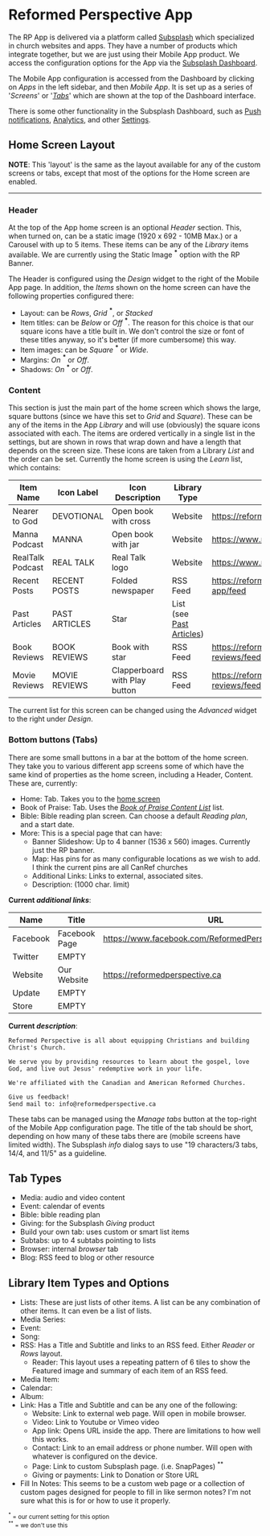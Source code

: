 # Reformed Perspective App

The RP App is delivered via a platform called [Subsplash](https://www.subsplash.com/) which specialized in church websites and apps. They have a number of products which integrate together, but we are just using their Mobile App product. We access the configuration options for the App via the [Subsplash Dashboard](https://dashboard.subsplash.com).

The Mobile App configuration is accessed from the Dashboard by clicking on *Apps* in the left sidebar, and then *Mobile App*. It is set up as a series of '*Screens*' or '[*Tabs*](index.md#bottom-buttons-tabs)' which are shown at the top of the Dashboard interface.

There is some other functionality in the Subsplash Dashboard, such as [Push notifications](pushnotifications.md), [Analytics](analytics.md), and other [Settings](settings.md).

## Home Screen Layout

**NOTE**: This 'layout' is the same as the layout available for any of the custom screens or tabs, except that most of the options for the Home screen are enabled.

---

### Header

At the top of the App home screen is an optional *Header* section. This, when turned on, can be a static image (1920 x 692 - 10MB Max.) or a Carousel with up to 5 items. These items can be any of the *Library* items available. We are currently using the Static Image **<sup>\*</sup>** option with the RP Banner.

The Header is configured using the *Design* widget to the right of the Mobile App page. In addition, the *Items* shown on the home screen can have the following properties configured there:

- Layout: can be *Rows*, *Grid* **<sup>\*</sup>**, or *Stacked*
- Item titles: can be *Below* or *Off* **<sup>\*</sup>**. The reason for this choice is that our square icons have a title built in. We don't control the size or font of these titles anyway, so it's better (if more cumbersome) this way.
- Item images: can be *Square* **<sup>\*</sup>** or *Wide*.
- Margins: *On* **<sup>\*</sup>** or *Off*.
- Shadows: *On* **<sup>\*</sup>** or *Off*.

### Content

This section is just the main part of the home screen which shows the large, square buttons (since we have this set to *Grid* and *Square*). These can be any of the items in the App *Library* and will use (obviously) the square icons associated with each. The items are ordered vertically in a single list in the settings, but are shown in rows that wrap down and have a length that depends on the screen size. These icons are taken from a Library *List* and the order can be set. Currently the home screen is using the *Learn* list, which contains:

|Item Name|Icon Label|Icon Description|Library Type|URL|Layout|
|----|-----|----|----|---|-----|
|Nearer to God|DEVOTIONAL|Open book with cross|Website|https://reformedperspective.ca/devotional-app||
|Manna Podcast|MANNA|Open book with jar|Website|https://www.mannapodcast.ca/||
|RealTalk Podcast|REAL TALK|Real Talk logo|Website|https://www.realtalkpodcast.ca/||
|Recent Posts|RECENT POSTS|Folded newspaper|RSS Feed|https://reformedperspective.ca/category/news,rp-app/feed|Reader|
|Past Articles|PAST ARTICLES|Star|List (see [Past Articles](pastarticles.md))|||
|Book Reviews|BOOK REVIEWS|Book with star|RSS Feed|https://reformedperspective.ca/category/book-reviews/feed|Reader|
|Movie Reviews|MOVIE REVIEWS|Clapperboard with Play button|RSS Feed|https://reformedperspective.ca/category/movie-reviews/feed|Reader|

The current list for this screen can be changed using the *Advanced* widget to the right under *Design*.

### Bottom buttons (Tabs)

There are some small buttons in a bar at the bottom of the home screen. They take you to various different app screens some of which have the same kind of properties as the home screen, including a Header, Content. These are, currently:

- Home: Tab. Takes you to the [home screen](index.md#home-screen-layout)
- Book of Praise: Tab. Uses the [*Book of Praise Content List*](bookofpraise.md) list.
- Bible: Bible reading plan screen. Can choose a default *Reading plan*, and a start date.
- More: This is a special page that can have:
    - Banner Slideshow: Up to 4 banner (1536 x 560) images. Currently just the RP banner.
    - Map: Has pins for as many configurable locations as we wish to add. I think the current pins are all CanRef churches
    - Additional Links: Links to external, associated sites.
    - Description: (1000 char. limit)

**Current *additional links***:

|Name|Title|URL|
|---|---|---|
|Facebook|Facebook Page|https://www.facebook.com/ReformedPerspectiveMagazine|
|Twitter|EMPTY||
|Website|Our Website|https://reformedperspective.ca|
|Update|EMPTY||
|Store|EMPTY||

**Current *description***:

```text
Reformed Perspective is all about equipping Christians and building Christ's Church. 

We serve you by providing resources to learn about the gospel, love God, and live out Jesus' redemptive work in your life.

We're affiliated with the Canadian and American Reformed Churches.

Give us feedback!  
Send mail to: info@reformedperspective.ca
```

These tabs can be managed using the *Manage tabs* button at the top-right of the Mobile App configuration page. The title of the tab should be short, depending on how many of these tabs there are (mobile screens have limited width). The Subsplash *info* dialog says to use "19 characters/3 tabs, 14/4, and 11/5" as a guideline.

## Tab Types

- Media: audio and video content
- Event: calendar of events
- Bible: bible reading plan
- Giving: for the Subsplash *Giving* product
- Build your own tab: uses custom or smart list items
- Subtabs: up to 4 subtabs pointing to lists
- Browser: internal *browser* tab
- Blog: RSS feed to blog or other resource

## Library Item Types and Options

- Lists: These are just lists of other items. A list can be any combination of other items. It can even be a list of lists.
- Media Series:
- Event:
- Song:
- RSS: Has a Title and Subtitle and links to an RSS feed. Either *Reader* or *Rows* layout.
    - Reader: This layout uses a repeating pattern of 6 tiles to show the Featured image and summary of each item of an RSS feed.
- Media Item:
- Calendar:
- Album:
- Link: Has a Title and Subtitle and can be any one of the following:
    - Website: Link to external web page. Will open in mobile browser.
    - Video: Link to Youtube or Vimeo video
    - App link: Opens URL inside the app. There are limitations to how well this works.
    - Contact: Link to an email address or phone number. Will open with whatever is configured on the device.
    - Page: Link to custom Subsplash page. (i.e. SnapPages) <sup>\**</sup>
    - Giving or payments: Link to Donation or Store URL
- Fill In Notes: This seems to be a custom web page or a collection of custom pages designed for people to fill in like sermon notes? I'm not sure what this is for or how to use it properly.

<sub><sup>\*</sup> = our current setting for this option</sub><br>
<sub><sup>\**</sup> = we don't use this</sub>
